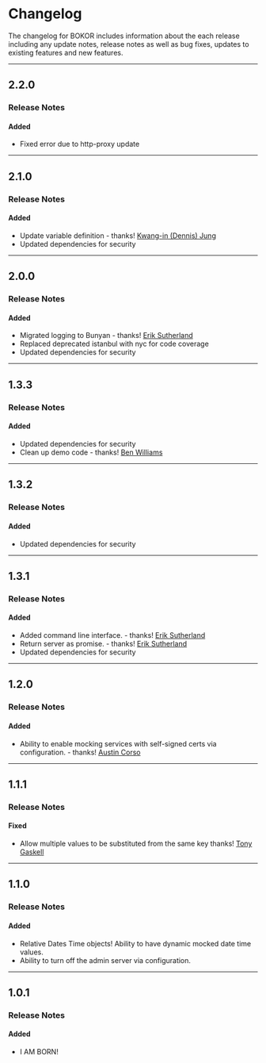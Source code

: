 # Changelog

The changelog for BOKOR includes information about the each release including any update notes, release notes as well as bug fixes, updates to existing features and new features.

---
## 2.2.0

### Release Notes
#### Added

- Fixed error due to http-proxy update

---
## 2.1.0

### Release Notes
#### Added

- Update variable definition  - thanks! [Kwang-in (Dennis) Jung](https://github.com/djKooks)
- Updated dependencies for security

---
## 2.0.0

### Release Notes
#### Added

- Migrated logging to Bunyan  - thanks! [Erik Sutherland](https://github.com/MrRacoon)
- Replaced deprecated istanbul with nyc for code coverage
- Updated dependencies for security

---
## 1.3.3

### Release Notes
#### Added

- Updated dependencies for security
- Clean up demo code - thanks! [Ben Williams](https://github.com/desertblade)

---
## 1.3.2

### Release Notes
#### Added

- Updated dependencies for security

---
## 1.3.1

### Release Notes
#### Added

- Added command line interface. - thanks! [Erik Sutherland](https://github.com/MrRacoon)
- Return server as promise. - thanks! [Erik Sutherland](https://github.com/MrRacoon)
- Updated dependencies for security

---

## 1.2.0

### Release Notes
#### Added

- Ability to enable mocking services with self-signed certs via configuration. - thanks! [Austin Corso](https://github.com/austinmcorso)

---

## 1.1.1

### Release Notes
#### Fixed

- Allow multiple values to be substituted from the same key thanks! [Tony Gaskell](https://github.com/thgaskell)

---

## 1.1.0

### Release Notes
#### Added

- Relative Dates Time objects!  Ability to have dynamic mocked date time values.
- Ability to turn off the admin server via configuration.

---

## 1.0.1

### Release Notes
#### Added

- I AM BORN!
